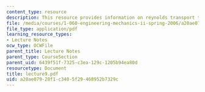 ```yaml
---
content_type: resource
description: This resource provides information on reynolds transport theorem.
file: /media/courses/1-060-engineering-mechanics-ii-spring-2006/a20ae07928f1c3405f29468952b7329c_lecture9.pdf
file_type: application/pdf
learning_resource_types:
- Lecture Notes
ocw_type: OCWFile
parent_title: Lecture Notes
parent_type: CourseSection
parent_uid: 6439f51f-7325-c3ea-129c-1205b94ea80d
resourcetype: Document
title: lecture9.pdf
uid: a20ae079-28f1-c340-5f29-468952b7329c
---
```

